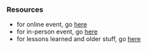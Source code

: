 
### Resources

* for online event, go [here](./Checklist.Online.md)
* for in-person event, go [here](./Checklist.InPerson.md) 
* for lessons learned and older stuff, go [here](./Checklist.Lessons.md)

